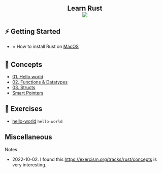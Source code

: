 <h2 align="center">
Learn Rust <br/>

<img src="https://upload.wikimedia.org/wikipedia/commons/thumb/d/d5/Rust_programming_language_black_logo.svg/768px-Rust_programming_language_black_logo.svg.png">
</h2>

## ⚡ Getting Started

* ⭐ How to install Rust on [MacOS](installation/how-to-install-rust-on-macos.md)

## 📙 Concepts

* [01. Hello world](concepts/hello-world)  
* [02. Functions & Datatypes](lesson02-functions-datatypes)
* [03. Structs](lesson03-structs)
* [Smart Pointers](smart-pointers)

## 💪 Exercises

* [hello-world]() `hello-world`


## Miscellaneous

Notes

* 2022-10-02. I found this https://exercism.org/tracks/rust/concepts is very interesting. 